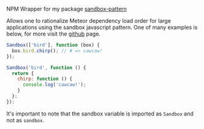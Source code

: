 NPM Wrapper for my package [sandbox-pattern](https://www.npmjs.com/package/sandbox-pattern)

Allows one to rationalize Meteor dependency load order for large applications using the sandbox javascript pattern. One of many examples is below, for more visit the [github](https://github.com/calebmer/sandbox-pattern) page.

```javascript
Sandbox(['bird'], function (box) {
  box.bird.chirp(); // # => cawcaw!
});

Sandbox('bird', function () {
  return {
    chirp: function () {
      console.log('cawcaw!');
    }
  };
});
```

It's important to note that the sandbox variable is imported as `Sandbox` and not as `sandbox`.
